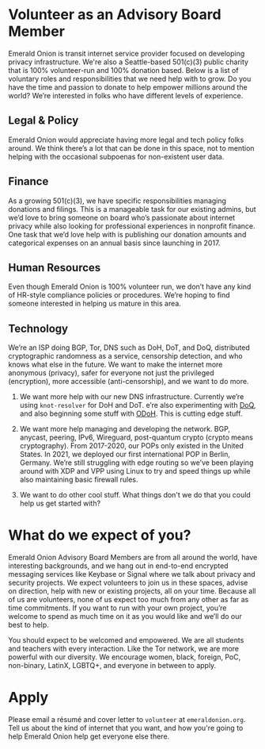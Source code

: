 # Volunteer as an Advisory Board Member

Emerald Onion is transit internet service provider focused on developing privacy infrastructure. We're also a Seattle-based 501(c)(3) public charity that is 100% volunteer-run and 100% donation based. Below is a list of voluntary roles and responsibilities that we need help with to grow. Do you have the time and passion to donate to help empower millions around the world? We’re interested in folks who have different levels of experience.

## Legal & Policy

Emerald Onion would appreciate having more legal and tech policy folks around. We think there’s a lot that can be done in this space, not to mention helping with the occasional subpoenas for non-existent user data.

## Finance

As a growing 501(c)(3), we have specific responsibilities managing donations and filings. This is a manageable task for our existing admins, but we’d love to bring someone on board who’s passionate about internet privacy while also looking for professional experiences in nonprofit finance. One task that we’d love help with is publishing our donation amounts and categorical expenses on an annual basis since launching in 2017.

## Human Resources

Even though Emerald Onion is 100% volunteer run, we don’t have any kind of HR-style compliance policies or procedures. We’re hoping to find someone interested in helping us mature in this area.

## Technology

We’re an ISP doing BGP, Tor, DNS such as DoH, DoT, and DoQ, distributed cryptographic randomness as a service, censorship detection, and who knows what else in the future. We want to make the internet more anonymous (privacy), safer for everyone not just the privileged (encryption), more accessible (anti-censorship), and we want to do more.

1. We want more help with our new DNS infrastructure. Currently we’re using `knot-resolver` for DoH and DoT. e’re also experimenting with [DoQ](https://github.com/natesales/doqd), and also beginning some stuff with [ODoH](https://github.com/emeraldonion/odohd). This is cutting edge stuff.

2. We want more help managing and developing the network. BGP, anycast, peering, IPv6, Wireguard, post-quantum crypto (crypto means cryptography). From 2017-2020, our POPs only existed in the United States. In 2021, we deployed our first international POP in Berlin, Germany. We’re still struggling with edge routing so we’ve been playing around with XDP and VPP using Linux to try and speed things up while also maintaining basic firewall rules.

3. We want to do other cool stuff. What things don't we do that you could help us get started with?

# What do we expect of you?

Emerald Onion Advisory Board Members are from all around the world, have interesting backgrounds, and we hang out in end-to-end encrypted messaging services like Keybase or Signal where we talk about privacy and security projects. We expect volunteers to join us in these spaces, advise on direction, help with new or existing projects, all on your time. Because all of us are volunteers, none of us expect too much from any other as far as time commitments. If you want to run with your own project, you’re welcome to spend as much time on it as you would like and we’ll do our best to help.

You should expect to be welcomed and empowered. We are all students and teachers with every interaction. Like the Tor network, we are more powerful with our diversity. We encourage women, black, foreign, PoC, non-binary, LatinX, LGBTQ+, and everyone in between to apply.

# Apply

Please email a résumé and cover letter to `volunteer` at `emeraldonion.org`. Tell us about the kind of internet that you want, and how you're going to help Emerald Onion help get everyone else there.
